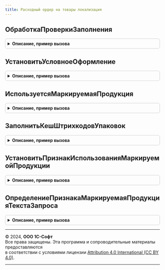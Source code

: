 ```yaml
---
title: Расходный ордер на товары локализация
---
```



## ОбработкаПроверкиЗаполнения
<details style="margin: 1em 0; padding: 0.5em; border: 1px solid #ccc; border-radius: 6px;">

<summary style="font-weight: bold; cursor: pointer;">Описание, пример вызова</summary>

```bsl

// Обработка проверки заполнения. Проверка заполнения кодов маркировки  тольк осообщает о несоответсвии,
// но НЕ блокирует обработку документа.
//
// Параметры:
//  ЭтотОбъект - ФормаКлиентскогоПриложения
//  Отказ - Булево
//  ПроверяемыеРеквизиты - Массив из Строка - Проверяемые реквизиты
Процедура ОбработкаПроверкиЗаполнения(ЭтотОбъект, Отказ, ПроверяемыеРеквизиты) Экспорт
```

Пример вызова
```bsl
РасходныйОрдерНаТоварыЛокализация.ОбработкаПроверкиЗаполнения(ЭтотОбъект, Отказ, ПроверяемыеРеквизиты) 
```
</details>

## УстановитьУсловноеОформление
<details style="margin: 1em 0; padding: 0.5em; border: 1px solid #ccc; border-radius: 6px;">

<summary style="font-weight: bold; cursor: pointer;">Описание, пример вызова</summary>

```bsl

// Установить условное оформление.
//
// Параметры:
//  ФормаДокумента - ФормаКлиентскогоПриложения -
Процедура УстановитьУсловноеОформление(ФормаДокумента) Экспорт
```

Пример вызова
```bsl
РасходныйОрдерНаТоварыЛокализация.УстановитьУсловноеОформление(ФормаДокумента) 
```
</details>

## ИспользуетсяМаркируемаяПродукция
<details style="margin: 1em 0; padding: 0.5em; border: 1px solid #ccc; border-radius: 6px;">

<summary style="font-weight: bold; cursor: pointer;">Описание, пример вызова</summary>

```bsl

// Определяет ведение учета маркируемой продукции.
//
// Возвращаемое значение:
//  Булево - Используется маркируемая продукция
Функция ИспользуетсяМаркируемаяПродукция() Экспорт
```

Пример вызова
```bsl
Результат = РасходныйОрдерНаТоварыЛокализация.ИспользуетсяМаркируемаяПродукция() 
```
</details>

## ЗаполнитьКешШтрихкодовУпаковок
<details style="margin: 1em 0; padding: 0.5em; border: 1px solid #ccc; border-radius: 6px;">

<summary style="font-weight: bold; cursor: pointer;">Описание, пример вызова</summary>

```bsl

Процедура ЗаполнитьКешШтрихкодовУпаковок(Форма, Настройки = Неопределено, Инициализация = Ложь) Экспорт
```

Пример вызова
```bsl
РасходныйОрдерНаТоварыЛокализация.ЗаполнитьКешШтрихкодовУпаковок(Форма, Настройки, Инициализация);
```
</details>

## УстановитьПризнакИспользованияМаркируемойПродукции
<details style="margin: 1em 0; padding: 0.5em; border: 1px solid #ccc; border-radius: 6px;">

<summary style="font-weight: bold; cursor: pointer;">Описание, пример вызова</summary>

```bsl

// Установить признак использования маркируемой продукции.
//
// Параметры:
//  Форма - см. СкладыЛокализация.УстановитьПризнакИспользованияМаркируемойПродукции.Форма
Процедура УстановитьПризнакИспользованияМаркируемойПродукции(Форма) Экспорт
```

Пример вызова
```bsl
РасходныйОрдерНаТоварыЛокализация.УстановитьПризнакИспользованияМаркируемойПродукции(Форма) 
```
</details>

## ОпределениеПризнакаМаркируемаяПродукцияТекстаЗапроса
<details style="margin: 1em 0; padding: 0.5em; border: 1px solid #ccc; border-radius: 6px;">

<summary style="font-weight: bold; cursor: pointer;">Описание, пример вызова</summary>

```bsl

// Определение признака маркируемая продукция текста запроса.
//
// Параметры:
//  ПутьКПолюНоменклатура -Строка -Путь к полю номенклатура
//
// Возвращаемое значение:
//  Строка - Определение признака маркируемая продукция текста запроса
Функция ОпределениеПризнакаМаркируемаяПродукцияТекстаЗапроса(ПутьКПолюНоменклатура) Экспорт
```

Пример вызова
```bsl
Результат = РасходныйОрдерНаТоварыЛокализация.ОпределениеПризнакаМаркируемаяПродукцияТекстаЗапроса(ПутьКПолюНоменклатура) 
```
</details>

---

© 2024, **ООО 1С-Софт**  
Все права защищены. Эта программа и сопроводительные материалы предоставляются  
в соответствии с условиями лицензии [Attribution 4.0 International (CC BY 4.0)](https://creativecommons.org/licenses/by/4.0/legalcode).

---
